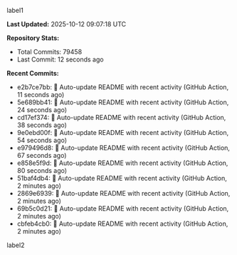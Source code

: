 
label1 
<!-- ACTIVITY_START -->
**Last Updated:** 2025-10-12 09:07:18 UTC

**Repository Stats:**
- Total Commits: 79458
- Last Commit: 12 seconds ago

**Recent Commits:**
- e2b7ce7bb: 🤖 Auto-update README with recent activity (GitHub Action, 11 seconds ago)
- 5e689bb41: 🤖 Auto-update README with recent activity (GitHub Action, 24 seconds ago)
- cd17ef374: 🤖 Auto-update README with recent activity (GitHub Action, 38 seconds ago)
- 9e0ebd00f: 🤖 Auto-update README with recent activity (GitHub Action, 54 seconds ago)
- e979496d8: 🤖 Auto-update README with recent activity (GitHub Action, 67 seconds ago)
- e858e5f9d: 🤖 Auto-update README with recent activity (GitHub Action, 80 seconds ago)
- 51baf4db4: 🤖 Auto-update README with recent activity (GitHub Action, 2 minutes ago)
- 2869e6939: 🤖 Auto-update README with recent activity (GitHub Action, 2 minutes ago)
- 69b5c0d21: 🤖 Auto-update README with recent activity (GitHub Action, 2 minutes ago)
- cbfeb4cb0: 🤖 Auto-update README with recent activity (GitHub Action, 2 minutes ago)
<!-- ACTIVITY_END -->

label2
